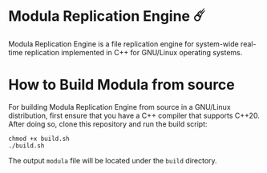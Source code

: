 # Modula Replication Engine ☄️

Modula Replication Engine is a file replication engine for system-wide real-time replication implemented in C++ for GNU/Linux operating systems.

How to Build Modula from source
==========

For building Modula Replication Engine from source in a GNU/Linux distribution, first ensure that you have a C++ compiler that supports C++20.
After doing so, clone this repository and run the build script:

```shell
chmod +x build.sh
./build.sh
```
The output `modula` file will be located under the `build` directory.
